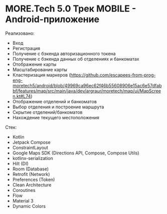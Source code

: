 # MORE.Tech 5.0 Трек MOBILE - Android-приложение

Реализовано:
* Вход
* Регистрация
* Получение с бэкенда авторизационного токена
* Получение с бэкенда данных об отделениях и банкоматах
* Отображение карты
* Масштабирование карты
* Кластеризация маркеров (https://github.com/escapees-from-prog-eng-moretech5/android/blob/49969ca96ec62f46b55608906e15ac6e57dfabbf/features/map/src/main/java/dev/argraur/moretech/map/ui/MapScreen.kt#L74)
* Отображение отделений и банкоматов
* Выбор отделения и построение маршрута
* Скрытие отделений/банкоматов
* Нахождение текущего местоположения

Стек:
* Kotlin
* Jetpack Compose
* ConstraintLayout
* Google Maps SDK (Directions API, Compose, Compose Utils)
* kotlinx-serialization
* Hilt (DI)
* Room (Database)
* Retrofit (Network)
* Preferences (Token)
* Clean Architecture
* Coroutines
* Flow
* Material 3
* Dynamic Colors
